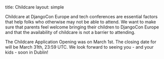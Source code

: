 title: Childcare
layout: simple

Childcare at DjangoCon Europe and tech conferences are essential factors that help folks who otherwise may not be able to attend. We want to make sure that parents feel welcome bringing their children to DjangoCon Europe and that the availability of childcare is not a barrier to attending.

[//]: # 'If you are interested in childcare free of charge, please fill out [this form](https://forms.gle/haMAdd6942c8CSMs8) by May 5.'

The Childcare Application Opening was on March 1st. The closing date for will be March 31th, 23:59 UTC.
We look forward to seeing you - and your kids - soon in Dublin!
